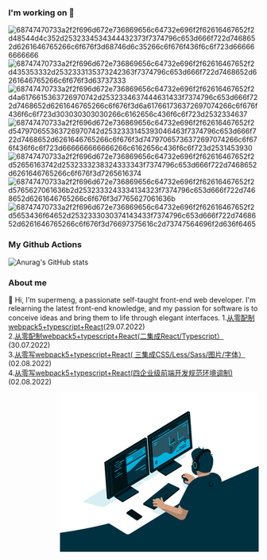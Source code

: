 
### I'm working on 👋

![68747470733a2f2f696d672e736869656c64732e696f2f62616467652f2d48544d4c352d2532334534344432373f7374796c653d666f722d7468652d6261646765266c6f676f3d68746d6c35266c6f676f436f6c6f723d666666666666](https://user-images.githubusercontent.com/76035703/181709490-0d67695d-c3c4-4015-adf4-6d97c5479ae0.svg)
![68747470733a2f2f696d672e736869656c64732e696f2f62616467652f2d435353332d2532333135373242363f7374796c653d666f722d7468652d6261646765266c6f676f3d63737333](https://user-images.githubusercontent.com/76035703/181709493-7da5d376-3de6-45b6-9878-98f170bcb8c5.svg)
![68747470733a2f2f696d672e736869656c64732e696f2f62616467652f2d4a6176615363726970742d2532334637444631433f7374796c653d666f722d7468652d6261646765266c6f676f3d6a617661736372697074266c6f676f436f6c6f723d303030303030266c6162656c436f6c6f723d2532334637](https://user-images.githubusercontent.com/76035703/181709487-ca8870b8-7401-41b0-8d56-fd0304bf84af.svg)
![68747470733a2f2f696d672e736869656c64732e696f2f62616467652f2d547970655363726970742d2532333145393046463f7374796c653d666f722d7468652d6261646765266c6f676f3d74797065736372697074266c6f676f436f6c6f723d666666666666266c6162656c436f6c6f723d2531453930](https://user-images.githubusercontent.com/76035703/181709499-c4bc7b0d-604b-44fa-86ef-504bca62cbb0.svg)
![68747470733a2f2f696d672e736869656c64732e696f2f62616467652f2d52656163742d2532333238324333343f7374796c653d666f722d7468652d6261646765266c6f676f3d7265616374](https://user-images.githubusercontent.com/76035703/181709495-be93d905-849f-4ea8-9574-6284c45d36c9.svg)
![68747470733a2f2f696d672e736869656c64732e696f2f62616467652f2d5765627061636b2d2532333243334134323f7374796c653d666f722d7468652d6261646765266c6f676f3d7765627061636b](https://user-images.githubusercontent.com/76035703/181709498-53236136-17d8-44d3-ab08-2c98a91e98ae.svg)
![68747470733a2f2f696d672e736869656c64732e696f2f62616467652f2d5653436f64652d2532333030374143433f7374796c653d666f722d7468652d6261646765266c6f676f3d76697375616c2d73747564696f2d636f6465](https://user-images.githubusercontent.com/76035703/181709492-34b243aa-4a1b-43d9-b434-d5b9da2473c5.svg)
### My Github Actions
![Anurag's GitHub stats](https://github-readme-stats.vercel.app/api?username=weimeng0910&show_icons=true&theme=radical)

### About me
🍉 Hi, I'm supermeng, a passionate self-taught front-end web developer. I'm relearning the latest front-end knowledge, and my passion for software is to conceive ideas and bring them to life through elegant interfaces.
1.[从零配制webpack5+typescript+React](https://github.com/weimeng0910/blog/issues/2)(29.07.2022)<br/>
2.[从零配制webpack5+typescript+React(二集成React/Typescript）](https://github.com/weimeng0910/blog/issues/3)(30.07.2022)<br/>
3.[从零写webpack5+typescript+React( 三集成CSS/Less/Sass/图片/字体）](https://github.com/weimeng0910/blog/issues/4)(02.08.2022)<br/>
4.[从零写webpack5+typescript+React(四企业级前端开发规范环境调制)](https://github.com/weimeng0910/blog/issues/5)(02.08.2022)


<img align="right" alt="Coding" width="400" src="https://github.com/weimeng0910/weimeng0910/blob/main/code.gif" width="500" height="320"/>
